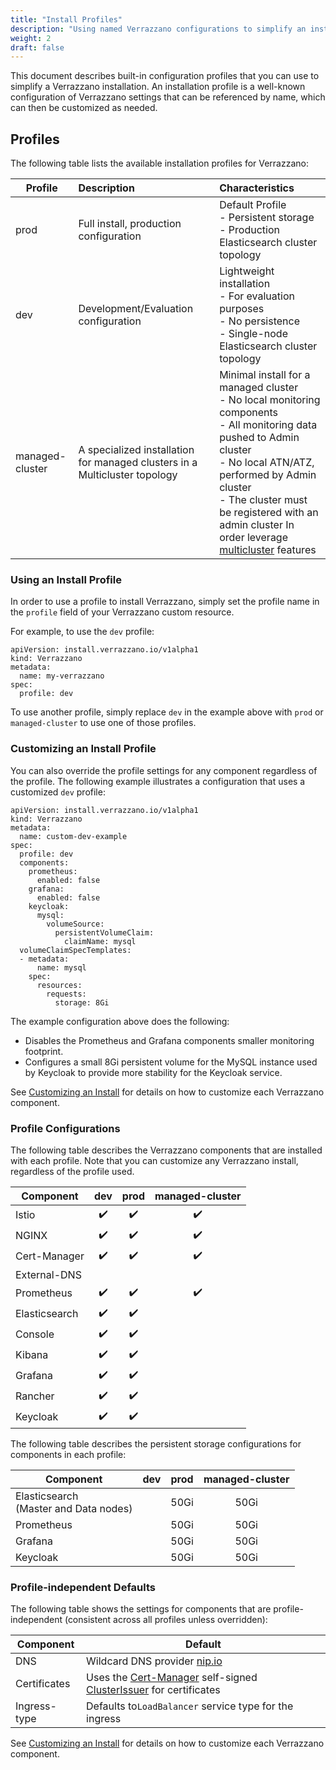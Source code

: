 ```yaml
---
title: "Install Profiles"
description: "Using named Verrazzano configurations to simplify an installation"
weight: 2
draft: false
---
```


This document describes built-in configuration profiles that you can use to simplify a Verrazzano installation.  An installation
profile is a well-known configuration of Verrazzano settings that can be referenced by name, which can then be 
customized as needed.

## Profiles

The following table lists the available installation profiles for Verrazzano:

| Profile  | Description | Characteristics
| ------------- |:------------- |:------------- 
| prod | Full install, production configuration | Default Profile<br/>- Persistent storage <br/>- Production Elasticsearch cluster topology
| dev | Development/Evaluation configuration | Lightweight installation<br/>- For evaluation purposes<br/>- No persistence<br/>- Single-node Elasticsearch cluster topology
| managed-cluster | A specialized installation for managed clusters in a Multicluster topology | Minimal install for a managed cluster<br/>- No local monitoring components<br/>- All monitoring data pushed to Admin cluster<br/>- No local ATN/ATZ, performed by Admin cluster<br/>- The cluster must be registered with an admin cluster In order leverage [multicluster](../../../concepts/verrazzanomulticluster) features

### Using an Install Profile

In order to use a profile to install Verrazzano, simply set the profile name in the `profile` field of your
Verrazzano custom resource.

For example, to use the `dev` profile:

```
apiVersion: install.verrazzano.io/v1alpha1
kind: Verrazzano
metadata:
  name: my-verrazzano
spec:
  profile: dev
```

To use another profile, simply replace `dev` in the example above with `prod` or `managed-cluster` to use
one of those profiles.

### Customizing an Install Profile

You can also override the profile settings for any component regardless of the profile.  The following example 
illustrates a configuration that uses a customized `dev` profile:

```
apiVersion: install.verrazzano.io/v1alpha1
kind: Verrazzano
metadata:
  name: custom-dev-example
spec:
  profile: dev
  components:
    prometheus:
      enabled: false
    grafana:
      enabled: false
    keycloak:
      mysql:
        volumeSource:
          persistentVolumeClaim:
            claimName: mysql
  volumeClaimSpecTemplates:
  - metadata:
      name: mysql      
    spec:
      resources:
        requests:
          storage: 8Gi
```

The example configuration above does the following:

* Disables the Prometheus and Grafana components smaller monitoring footprint.
* Configures a small 8Gi persistent volume for the MySQL instance used by Keycloak to provide more
  stability for the Keycloak service.
  
See [Customizing an Install](/docs/setup/install/customizing) for details on how to customize each 
Verrazzano component.

### Profile Configurations

The following table describes the Verrazzano components that are installed with each profile.  Note that you can
customize any Verrazzano install, regardless of the profile used.

| Component | dev | prod | managed-cluster 
| ------------- |:-------------: |:-------------: |:-------------: 
| Istio | ✔️ | ✔️ | ✔️
| NGINX | ✔️ | ✔️ | ✔️
| Cert-Manager | ✔️ | ✔️ | ✔️
| External-DNS |️ |️ | 
| Prometheus | ✔️ | ✔️ | ✔️ 
| Elasticsearch | ✔️ | ✔️ |
| Console | ✔️ | ✔️ |
| Kibana | ✔️ | ✔️ |  
| Grafana | ✔️ | ✔️ |  
| Rancher | ✔️ | ✔️ |    
| Keycloak | ✔️ | ✔️ |  

The following table describes the persistent storage configurations for components in each profile:

| Component | dev | prod | managed-cluster
| ------------- |:-------------:|:-------------:|:-------------: 
| Elasticsearch<br/>(Master and Data nodes) | | 50Gi | 50Gi
| Prometheus | | 50Gi | 50Gi
| Grafana | | 50Gi | 50Gi
| Keycloak | | 50Gi | 50Gi

### Profile-independent Defaults

The following table shows the settings for components that are profile-independent (consistent across
all profiles unless overridden):

| Component | Default 
| -------------|-------------
| DNS |  Wildcard DNS provider [nip.io](https://nip.io) 
| Certificates | Uses the [Cert-Manager](https://cert-manager.io/) self-signed [ClusterIssuer](https://cert-manager.io/docs/reference/api-docs/#cert-manager.io/v1.ClusterIssuer) for certificates 
| Ingress-type | Defaults to`LoadBalancer` service type for the ingress

See [Customizing an Install](/docs/setup/install/customizing) for details on how to customize each
Verrazzano component.
